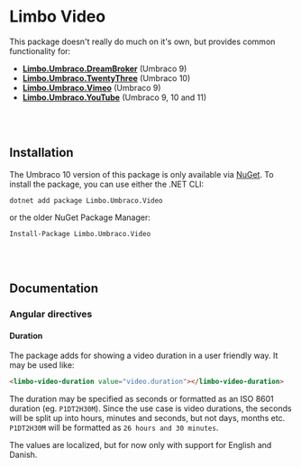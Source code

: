 # Limbo Video

This package doesn't really do much on it's own, but provides common functionality for:

- [**Limbo.Umbraco.DreamBroker**](https://github.com/limbo-works/Limbo.Umbraco.DreamBroker) (Umbraco 9)
- [**Limbo.Umbraco.TwentyThree**](https://github.com/limbo-works/Limbo.Umbraco.TwentyThree) (Umbraco 10)
- [**Limbo.Umbraco.Vimeo**](https://github.com/limbo-works/Limbo.Umbraco.Vimeo) (Umbraco 9)
- [**Limbo.Umbraco.YouTube**](https://github.com/limbo-works/Limbo.Umbraco.YouTube) (Umbraco 9, 10 and 11)





<br /><br />
## Installation

The Umbraco 10 version of this package is only available via [NuGet](https://github.com/limbo-works/Limbo.Umbraco.Video/releases/tag/v2.0.0). To install the package, you can use either the .NET CLI:

```
dotnet add package Limbo.Umbraco.Video
```

or the older NuGet Package Manager:

```
Install-Package Limbo.Umbraco.Video
```




<br /><br />
## Documentation

### Angular directives

#### Duration

The package adds for showing a video duration in a user friendly way. It may be used like:

```html
<limbo-video-duration value="video.duration"></limbo-video-duration>
```

The duration may be specified as seconds or formatted as an ISO 8601 duration (eg. `P1DT2H30M`). Since the use case is video durations, the seconds will be split up into hours, minutes and seconds, but not days, months etc. `P1DT2H30M` will be formatted as `26 hours and 30 minutes`.

The values are localized, but for now only with support for English and Danish.
